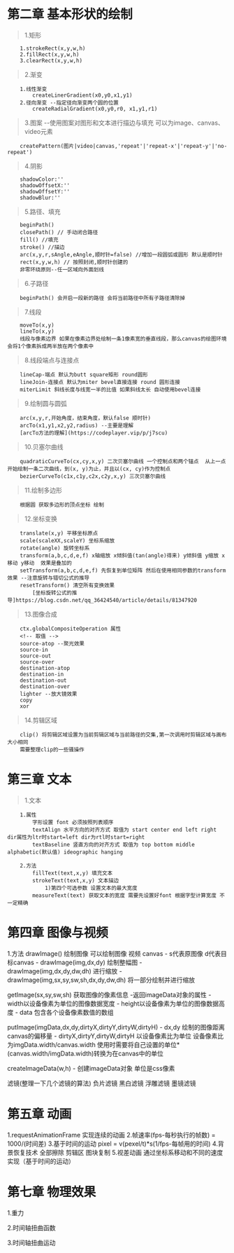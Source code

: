 # 第二章 基本形状的绘制

> 1.矩形
```
    1.strokeRect(x,y,w,h)
    2.fillRect(x,y,w,h)
    3.clearRect(x,y,w,h)
```

> 2.渐变
```
    1.线性渐变
        createLinerGradient(x0,y0,x1,y1)
    2.径向渐变 --指定径向渐变两个圆的位置
        createRadialGradient(x0,y0,r0, x1,y1,r1)
```
> 3.图案 --使用图案对图形和文本进行描边与填充 可以为image、canvas、video元素
```
    createPattern(图片|video|canvas,'repeat'|'repeat-x'|'repeat-y'|'no-repeat')
```
> 4.阴影
```
    shadowColor:''
    shadowOffsetX:''
    shadowOffsetY:''
    shadowBlur:'' 
```
> 5.路径、填充
```
    beginPath()
    closePath() // 手动闭合路径
    fill() //填充
    stroke() //描边
    arc(x,y,r,sAngle,eAngle,顺时针=false) //增加一段圆弧或圆形 默认是顺时针
    rect(x,y,w,h) // 按照封闭,顺时针创建的
    非零环绕原则--任一区域向外面划线
```
> 6.子路径
```
    beginPath() 会开启一段新的路径 会将当前路径中所有子路径清除掉
```

> 7.线段
```
    moveTo(x,y)
    lineTo(x,y)
    线段与像素边界 如果在像素边界处绘制一条1像素宽的垂直线段，那么canvas的绘图环境会将1个像素拆成两半放在两个像素中
```
> 8.线段端点与连接点
```
    lineCap-端点 默认为butt square矩形 round圆形
    lineJoin-连接点 默认为miter bevel直接连接 round 圆形连接
    miterLimit 斜线长度与线宽一半的比值 如果斜线太长 自动使用bevel连接
```

> 9.绘制圆与圆弧
```
    arc(x,y,r,开始角度，结束角度，默认false 顺时针)
    arcTo(x1,y1,x2,y2,radius) --主要是理解
    [arcTo方法的理解](https://codeplayer.vip/p/j7scu)
```
    
> 10.贝塞尔曲线
```
    quadraticCurveTo(cx,cy,x,y) 二次贝塞尔曲线 一个控制点和两个锚点  从上一点开始绘制一条二次曲线，到(x, y)为止，并且以(cx, cy)作为控制点
    bezierCurveTo(c1x,c1y,c2x,c2y,x,y) 三次贝塞尔曲线 
```

> 11.绘制多边形
```
    根据圆 获取多边形的顶点坐标 绘制
```

> 12.坐标变换
```
    translate(x,y) 平移坐标原点
    scale(scaleXX,scaleY) 坐标系缩放
    rotate(angle) 旋转坐标系 
    transform(a,b,c,d,e,f) x轴缩放 x倾斜值(tan(angle)得来) y倾斜值 y缩放 x移动 y移动  效果是叠加的
    setTransform(a,b,c,d,e,f) 先恢复到单位矩阵 然后在使用相同参数的transform效果 --注意旋转与错切公式的推导
    resetTransform() 清空所有变换效果
        [坐标旋转公式的推导]https://blog.csdn.net/qq_36424540/article/details/81347920
```

> 13.图像合成
```
    ctx.globalCompositeOperation 属性
    <!-- 取值 -->
    source-atop --聚光效果
    source-in
    source-out
    source-over
    destination-atop
    destination-in
    destination-out
    destination-over
    lighter --放大镜效果
    copy
    xor
```

> 14.剪辑区域
```
    clip() 将剪辑区域设置为当前剪辑区域与当前路径的交集,第一次调用时剪辑区域与画布大小相同
    需要整理clip的一些骚操作
```
# 第三章 文本
    
> 1.文本
```
    1.属性
        字形设置 font 必须按照列表顺序
        textAlign 水平方向的对齐方式 取值为 start center end left right dir属性为ltr时start=left dir为rtl时start=right
        textBaseline 竖直方向的对齐方式 取值为 top bottom middle alphabetic(默认值) ideographic hanging 

    2.方法
        fillText(text,x,y) 填充文本
        strokeText(text,x,y) 文本描边
            1)第四个可选参数 设置文本的最大宽度
        measureText(text) 获取文本的宽度 需要先设置好font 根据字型计算宽度 不一定精确
```

# 第四章 图像与视频

1.方法
drawImage() 绘制图像 可以绘制图像 视频 canvas
    - s代表原图像 d代表目标canvas
    - drawImage(img,dx,dy) 绘制整幅图
    - drawImage(img,dx,dy,dw,dh) 进行缩放
    - drawImage(img,sx,sy,sw,sh,dx,dy,dw,dh) 将一部分绘制并进行缩放

getImage(sx,sy,sw,sh) 获取图像的像素信息
    -返回imageData对象的属性
     - width以设备像素为单位的图像数据宽度
     - height以设备像素为单位的图像数据高度
     - data 包含各个设备像素数值的数组

putImage(imgData,dx,dy,dirtyX,dirtyY,dirtyW,dirtyH)
    - dx,dy 绘制的图像距离canvas的偏移量
    - dirtyX,dirtyY,dirtyW,dirtyH 以设备像素比为单位   设备像素比为imgData.width/canvas.width  使用时需要将自己设置的单位*(canvas.width/imgData.width)转换为在canvas中的单位

createImageData(w,h) 
    - 创建imageData对象 单位是css像素

滤镜(整理一下几个滤镜的算法) 
     负片滤镜
     黑白滤镜
     浮雕滤镜
     墨镜滤镜

# 第五章 动画
1.requestAnimationFrame 实现连续的动画
2.帧速率(fps-每秒执行的帧数) = 1000/(时间差)
3.基于时间的运动 pixel = v(pexel/t)*s(1/fps-每帧用的时间)
4.背景恢复技术 全部擦除 剪辑区 图块复制
5.视差动画 通过坐标系移动和不同的速度实现（基于时间的运动）

# 第七章 物理效果
1.重力

2.时间轴扭曲函数

3.时间轴扭曲运动